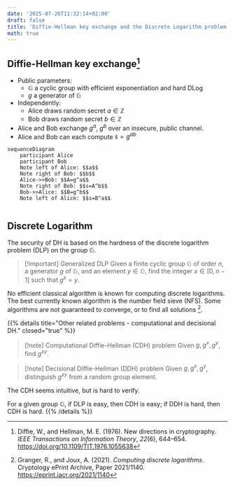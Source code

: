 ```yaml
---
date: '2025-07-26T11:32:14+02:00'
draft: false
title: 'Diffie-Hellman key exchange and the Discrete Logarithm problem'
math: true
---
```


## Diffie-Hellman key exchange[^DifHel76]

- Public parameters:
    - $\mathbb{G}$ a cyclic group with efficient exponentiation and hard DLog
    - $g$ a generator of $\mathbb{G}$
- Independently:
    - Alice draws random secret $a\in \mathbb{Z}$
    - Bob draws random secret $b\in \mathbb{Z}$
- Alice and Bob exchange $g^a$, $g^b$ over an insecure, public channel.
- Alice and Bob can each compute $s=g^{ab}$

```mermaid
sequenceDiagram
    participant Alice
    participant Bob
    Note left of Alice: $$a$$
    Note right of Bob: $$b$$
    Alice->>Bob: $$A=g^a$$
    Note right of Bob: $$s=A^b$$
    Bob->>Alice: $$B=g^b$$
    Note left of Alice: $$s=B^a$$
    
```

## Discrete Logarithm

The security of DH is based on the hardness of the discrete logarithm problem (DLP) on the group $\mathbb{G}$.

> [!important] Generalized DLP 
> Given a finite cyclic group $\mathbb{G}$ of order $n$, a generator $g$ of $\mathbb{G}$, and an element $y \in \mathbb{G}$, find the integer $x\in [0, n-1]$ such that $g^x=y$.

No efficient classical algorithm is known for computing discrete logarithms. The best currently known algorithm is the number field sieve (NFS). Some algorithms are not guaranteed to converge, or to find all solutions [^GraJou21].

{{% details title="Other related problems - computational and decisional DH." closed="true" %}}

> [!note] Computational Diffie-Hellman (CDH) problem
> Given $g, g^x, g^y$, find $g^{xy}$.

> [!note] Decisional Diffie-Hellman (DDH) problem
> Given $g, g^x, g^y$, distinguish $g^{xy}$ from a random group element.

The CDH seems intuitive, but is hard to verify.

For a given group $\mathbb{G}$, if DLP is easy, then CDH is easy; if DDH is hard, then CDH is hard.
{{% /details %}}

[^DifHel76]: Diffie, W., and Hellman, M. E. (1976). New directions in cryptography.
*IEEE Transactions on Information Theory*, *22*(6), 644–654.
https://doi.org/10.1109/TIT.1976.1055638

[^GraJou21]: Granger, R., and Joux, A. (2021). *Computing discrete logarithms*.
Cryptology ePrint Archive, Paper 2021/1140.
https://eprint.iacr.org/2021/1140